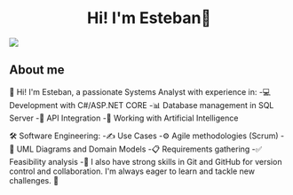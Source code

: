 <div align="center">
<h1 align="center">Hi! I'm Esteban👋</h1>
</div>
<img src="[https://imgur.com/OcLTH9X](https://imgur.com/OcLTH9X)">



## About me

👋 Hi! I'm Esteban, a passionate Systems Analyst with experience in:
-💻 Development with C#/ASP.NET CORE
-📊 Database management in SQL Server
-🔗 API Integration
-🤖 Working with Artificial Intelligence

🛠️ Software Engineering:
-✍️ Use Cases
-⚙️ Agile methodologies (Scrum)
-📐 UML Diagrams and Domain Models
-📋 Requirements gathering
-✅ Feasibility analysis
-🌟 I also have strong skills in Git and GitHub for version control and collaboration.
I'm always eager to learn and tackle new challenges. 🚀
<br>


